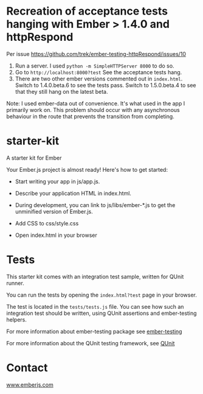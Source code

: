 Recreation of acceptance tests hanging with Ember > 1.4.0 and httpRespond
=========================================================================

Per issue https://github.com/trek/ember-testing-httpRespond/issues/10

1. Run a server. I used `python -m SimpleHTTPServer 8000` to do so.
2. Go to `http://localhost:8000?test` See the acceptance tests hang.
3. There are two other ember versions commented out in `index.html`. Switch to 1.4.0.beta.6 to
see the tests pass. Switch to 1.5.0.beta.4 to see that they still hang on the latest beta.


Note: I used ember-data out of convenience. It's what used in the app I primarily work on. This
problem should occur with any asynchronous behaviour in the route that prevents the transition
from completing.



starter-kit
===========

A starter kit for Ember

Your Ember.js project is almost ready! Here's how to get started:

- Start writing your app in js/app.js.

- Describe your application HTML in index.html.

- During development, you can link to js/libs/ember-*.js to get the
  unminified version of Ember.js.

- Add CSS to css/style.css

- Open index.html in your browser

Tests
=====

This starter kit comes with an integration test sample, written for QUnit runner. 

You can run the tests by opening the `index.html?test` page in your browser.

The test is located in the `tests/tests.js` file. You can see how such an 
integration test should be written, using QUnit assertions and ember-testing helpers.

For more information about ember-testing package see [ember-testing](http://emberjs.com/guides/testing/integration/)

For more information about the QUnit testing framework, see [QUnit](http://qunitjs.com/)

Contact
====

www.emberjs.com
